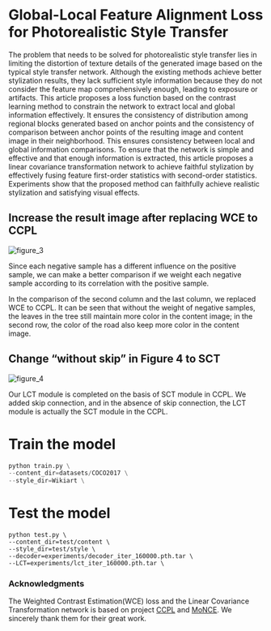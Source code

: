 # Global-Local Feature Alignment Loss for Photorealistic Style Transfer

The problem that needs to be solved for photorealistic style transfer lies in limiting the distortion of texture details of the generated image based on the typical style transfer network. Although the existing methods achieve better stylization results, they lack sufficient style information because they do not consider the feature map comprehensively enough, leading to exposure or artifacts. This article proposes a loss function based on the contrast learning method to constrain the network to extract local and global information effectively. It ensures the consistency of distribution among regional blocks generated based on anchor points and the consistency of comparison between anchor points of the resulting image and content image in their neighborhood. This ensures consistency between local and global information comparisons. To ensure that the network is simple and effective and that enough information is extracted, this article proposes a linear covariance transformation network to achieve faithful stylization by effectively fusing feature first-order statistics with second-order statistics. Experiments show that the proposed method can faithfully achieve realistic stylization and satisfying visual effects.

## Increase the result image after replacing WCE to CCPL

![figure_3](E:\Git\upto_git\GLFA_submit\README.assets\image-20230619205834783.png)

Since each negative sample has a different influence on the positive sample, we can make a better comparison if we weight each negative sample according to its correlation with the positive sample.

In the comparison of the second column and the last column, we replaced WCE to CCPL. It can be seen that without the weight of negative samples, the leaves in the tree still maintain more color in the content image;  in the second row, the color of the road also keep more color in the content image.

## Change “without skip” in Figure 4 to SCT

![figure_4](E:\Git\upto_git\GLFA_submit\README.assets\image-20230619211434572.png)

Our LCT module is completed on the basis of SCT module in CCPL. We added skip connection, and in the absence of skip connection, the LCT module is actually the SCT module in the CCPL.



# Train the model

```python
python train.py \
--content_dir=datasets/COCO2017 \
--style_dir=Wikiart \
```

# Test the model

```
python test.py \
--content_dir=test/content \
--style_dir=test/style \
--decoder=experiments/decoder_iter_160000.pth.tar \
--LCT=experiments/lct_iter_160000.pth.tar \
```

### Acknowledgments

The Weighted Contrast Estimation(WCE) loss and the Linear Covariance Transformation network is based on project [CCPL](https://github.com/JarrentWu1031/CCPL) and [MoNCE](https://github.com/fnzhan/MoNCE). We sincerely thank them for their great work.